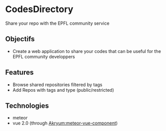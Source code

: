 # CodesDirectory
Share your repo with the EPFL community service

## Objectifs
- Create a web application to share your codes that can be useful for the EPFL community developpers

## Features
- Browse shared repositories filtered by tags
- Add Repos with tags and type (public/restricted)

## Technologies
- meteor
- vue 2.0 (through [Akryum:meteor-vue-component](https://github.com/Akryum/meteor-vue-component))

